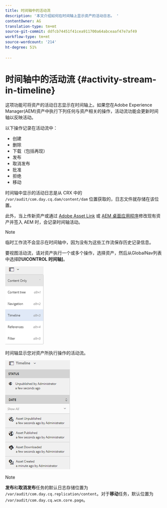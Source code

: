```yaml
---
title: 时间轴中的活动流
description: '本文介绍如何在时间轴上显示资产的活动日志。 '
contentOwner: AG
translation-type: tm+mt
source-git-commit: ddfcb74451f41cea911700a64abceaaf47e7af49
workflow-type: tm+mt
source-wordcount: '214'
ht-degree: 51%

---
```



# 时间轴中的活动流 {#activity-stream-in-timeline}

这项功能可将资产的活动日志显示在时间轴上。如果您在Adobe Experience Manager(AEM)资产中执行下列任何与资产相关的操作，活动流功能会更新时间轴以反映活动。

以下操作记录在活动流中：

* 创建
* 删除
* 下载（包括再现）
* 发布
* 取消发布
* 批准
* 拒绝
* 移动

时间轴中显示的活动日志是从 CRX 中的 `/var/audit/com.day.cq.dam/content/dam` 位置获取的，日志文件就存储在该位置。

此外，当上传新资产或通过 [Adobe Asset Link](https://helpx.adobe.com/cn/enterprise/using/manage-assets-using-adobe-asset-link.html) 或 [AEM 桌面应用程序](https://experienceleague.adobe.com/docs/experience-manager-desktop-app/using/introduction.html)修改现有资产并签入 AEM 时，会记录时间轴活动。

>[!NOTE]
>
>临时工作流不会显示在时间轴中，因为没有为这些工作流保存历史记录信息。

要视图活动流，请对资产执行一个或多个操作，选择资产，然后从GlobalNav列表中选择&#x200B;**[!UICONTROL 时间轴]**。

![时间轴-3](assets/timeline-3.png)

时间轴显示您对资产所执行操作的活动流。

![活动流](assets/activity_stream.png)

>[!NOTE]
>
>**发布**&#x200B;和&#x200B;**取消发布**&#x200B;任务的默认日志存储位置为 `/var/audit/com.day.cq.replication/content`。对于&#x200B;**移动**&#x200B;任务，默认位置为 `/var/audit/com.day.cq.wcm.core.page`。
